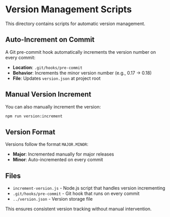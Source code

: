 # Version Management Scripts

This directory contains scripts for automatic version management.

## Auto-Increment on Commit

A Git pre-commit hook automatically increments the version number on every commit:

- **Location**: `.git/hooks/pre-commit`
- **Behavior**: Increments the minor version number (e.g., 0.17 → 0.18)
- **File**: Updates `version.json` at project root

## Manual Version Increment

You can also manually increment the version:

```bash
npm run version:increment
```

## Version Format

Versions follow the format `MAJOR.MINOR`:
- **Major**: Incremented manually for major releases
- **Minor**: Auto-incremented on every commit

## Files

- `increment-version.js` - Node.js script that handles version incrementing
- `.git/hooks/pre-commit` - Git hook that runs on every commit
- `../version.json` - Version storage file

This ensures consistent version tracking without manual intervention.
